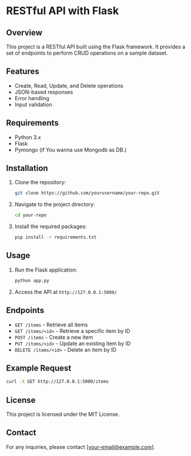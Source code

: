 # RESTful API with Flask

## Overview
This project is a RESTful API built using the Flask framework. It provides a set of endpoints to perform CRUD operations on a sample dataset.

## Features
- Create, Read, Update, and Delete operations
- JSON-based responses
- Error handling
- Input validation

## Requirements
- Python 3.x
- Flask
- Pymongo (if You wanna use Mongodb as DB.)

## Installation
1. Clone the repository:
    ```bash
    git clone https://github.com/yourusername/your-repo.git
    ```
2. Navigate to the project directory:
    ```bash
    cd your-repo
    ```
3. Install the required packages:
    ```bash
    pip install -r requirements.txt
    ```

## Usage
1. Run the Flask application:
    ```bash
    python app.py
    ```
2. Access the API at `http://127.0.0.1:5000/`

## Endpoints
- `GET /items` - Retrieve all items
- `GET /items/<id>` - Retrieve a specific item by ID
- `POST /items` - Create a new item
- `PUT /items/<id>` - Update an existing item by ID
- `DELETE /items/<id>` - Delete an item by ID

## Example Request
```bash
curl -X GET http://127.0.0.1:5000/items
```

## License
This project is licensed under the MIT License.

## Contact
For any inquiries, please contact [your-email@example.com].
